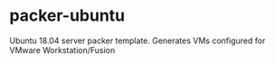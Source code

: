 # packer-ubuntu
Ubuntu 18.04 server packer template. Generates VMs configured for VMware Workstation/Fusion
